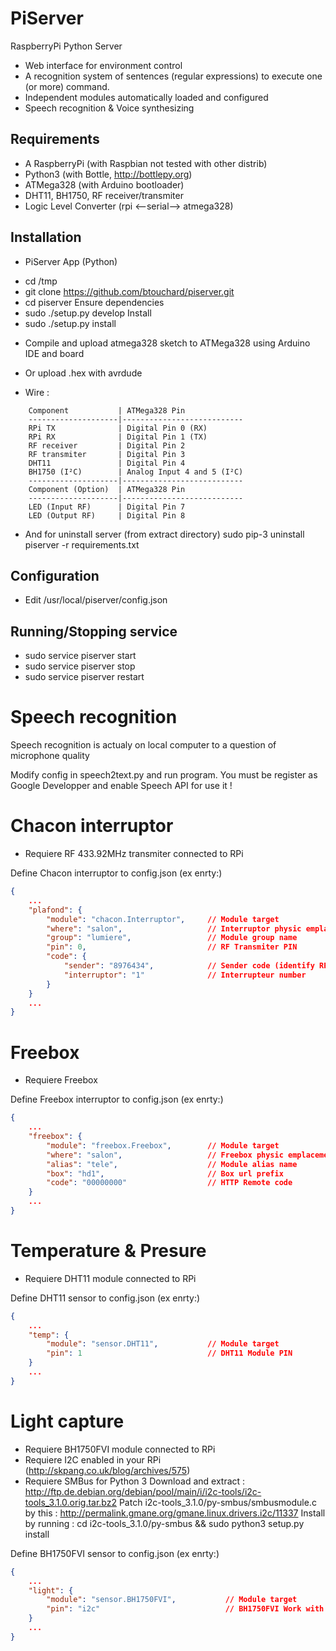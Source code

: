 PiServer
========

RaspberryPi Python Server
* Web interface for environment control
* A recognition system of sentences (regular expressions) to execute one (or more) command.
* Independent modules automatically loaded and configured
* Speech recognition & Voice synthesizing

Requirements
------------

* A RaspberryPi (with Raspbian not tested with other distrib)
* Python3 (with Bottle, http://bottlepy.org)
* ATMega328 (with Arduino bootloader)
* DHT11, BH1750, RF receiver/transmiter
* Logic Level Converter (rpi <--serial--> atmega328)

Installation
------------

* PiServer App (Python)
 - cd /tmp
 - git clone https://github.com/btouchard/piserver.git
 - cd piserver
Ensure dependencies
 - sudo ./setup.py develop 
Install
 - sudo ./setup.py install

* Compile and upload atmega328 sketch to ATMega328 using Arduino IDE and board
* Or upload .hex with avrdude

* Wire :
```
	Component			| ATMega328 Pin
	--------------------|---------------------------
	RPi TX 				| Digital Pin 0 (RX)
	RPi RX 				| Digital Pin 1 (TX)
	RF receiver			| Digital Pin 2
	RF transmiter		| Digital Pin 3
	DHT11				| Digital Pin 4
	BH1750 (I²C)		| Analog Input 4 and 5 (I²C)
	--------------------|---------------------------
	Component (Option)	| ATMega328 Pin
	--------------------|---------------------------
	LED (Input RF)		| Digital Pin 7
	LED (Output RF)		| Digital Pin 8
```

* And for uninstall server (from extract directory)
	sudo pip-3 uninstall piserver -r requirements.txt

Configuration
-------------

* Edit /usr/local/piserver/config.json

Running/Stopping service
------------------------

* sudo service piserver start
* sudo service piserver stop
* sudo service piserver restart

Speech recognition
==================
Speech recognition is actualy on local computer to a question of microphone quality

Modify config in speech2text.py and run program.
You must be register as Google Developper and enable Speech API for use it !

Chacon interruptor
==================

* Requiere RF 433.92MHz transmiter connected to RPi

Define Chacon interruptor to config.json (ex enrty:)
```json
{
	...
	"plafond": {
		"module": "chacon.Interruptor", 	// Module target
		"where": "salon",					// Interruptor physic emplacement
		"group": "lumiere",					// Module group name
		"pin": 0,							// RF Transmiter PIN
		"code": {
			"sender": "8976434",			// Sender code (identify RPi as remote)
			"interruptor": "1"				// Interrupteur number
		}
	}
	...
}
```

Freebox
=======

* Requiere Freebox

Define Freebox interruptor to config.json (ex enrty:)
```json
{
	...
	"freebox": {
		"module": "freebox.Freebox", 		// Module target
		"where": "salon",					// Freebox physic emplacement
		"alias": "tele",					// Module alias name
		"box": "hd1",						// Box url prefix
		"code": "00000000"					// HTTP Remote code
	}
	...
}
```

Temperature & Presure
=====================

* Requiere DHT11 module connected to RPi

Define DHT11 sensor to config.json (ex enrty:)
```json
{
	...
	"temp": {
		"module": "sensor.DHT11",			// Module target
		"pin": 1							// DHT11 Module PIN
	}
	...
}
```

Light capture
=============

* Requiere BH1750FVI module connected to RPi
* Requiere I2C enabled in your RPi (http://skpang.co.uk/blog/archives/575)
* Requiere SMBus for Python 3
	Download and extract : http://ftp.de.debian.org/debian/pool/main/i/i2c-tools/i2c-tools_3.1.0.orig.tar.bz2
	Patch i2c-tools_3.1.0/py-smbus/smbusmodule.c by this : http://permalink.gmane.org/gmane.linux.drivers.i2c/11337
	Install by running : cd i2c-tools_3.1.0/py-smbus && sudo python3 setup.py install

Define BH1750FVI sensor to config.json (ex enrty:)
```json
{
	...
	"light": {
		"module": "sensor.BH1750FVI",			// Module target
		"pin": "i2c"							// BH1750FVI Work with i2c
	}
	...
}
```
